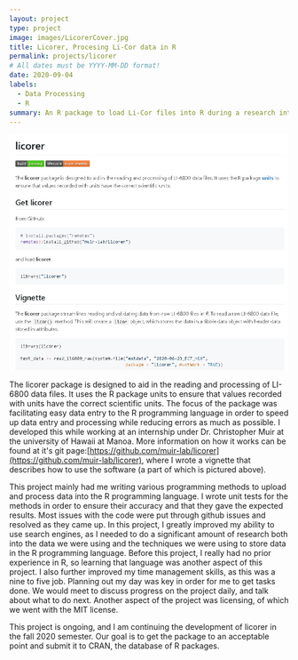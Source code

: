 ```yaml
---
layout: project
type: project
image: images/LicorerCover.jpg
title: Licorer, Procesing Li-Cor data in R
permalink: projects/licorer
# All dates must be YYYY-MM-DD format!
date: 2020-09-04
labels:
  - Data Processing
  - R
summary: An R package to load Li-Cor files into R during a research intern at UH Manoa.
---
```


<img class="ui meduim rounded image" src="../images/LicorerCover.jpg">

The licorer package is designed to aid in the reading and processing of LI-6800 data files. It uses the R package units to ensure that values recorded with units have the correct scientific units. The focus of the package was facilitating easy data entry to the R programming language in order to speed up data entry and processing while reducing errors as much as possible. I developed this while working at an internship under Dr. Christopher Muir at the university of Hawaii at Manoa. More information on how it works can be found at it's git page:[https://github.com/muir-lab/licorer](https://github.com/muir-lab/licorer), where I wrote a vignette that describes how to use the software (a part of which is pictured above). 

This project mainly had me writing various programming methods to upload and process data into the R programming language. I wrote unit tests for the methods in order to ensure their accuracy and that they gave the expected results. Most issues with the code were put through github issues and resolved as they came up. In this project, I greatly improved my ability to use search engines, as I needed to do a significant amount of research both into the data we were using and the techniques we were using to store data in the R programming language. Before this project, I really had no prior experience in R, so learning that language was another aspect of this project. I also further improved my time management skills, as this was a nine to five job. Planning out my day was key in order for me to get tasks done. We would meet to discuss progress on the project daily, and talk about what to do next. Another aspect of the project was licensing, of which we went with the MIT license. 

This project is ongoing, and I am continuing the development of licorer in the fall 2020 semester. Our goal is to get the package to an acceptable point and submit it to CRAN, the database of R packages.


